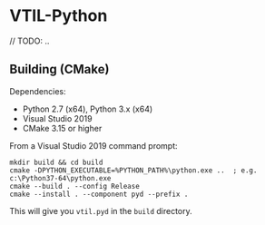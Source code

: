# VTIL-Python
// TODO: ..

## Building (CMake)

Dependencies:

- Python 2.7 (x64), Python 3.x (x64)
- Visual Studio 2019
- CMake 3.15 or higher

From a Visual Studio 2019 command prompt:

```
mkdir build && cd build
cmake -DPYTHON_EXECUTABLE=%PYTHON_PATH%\python.exe ..  ; e.g. c:\Python37-64\python.exe
cmake --build . --config Release
cmake --install . --component pyd --prefix .
```

This will give you `vtil.pyd` in the `build` directory.
